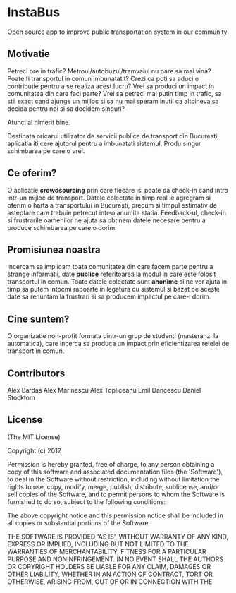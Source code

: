 InstaBus
========

Open source app to improve public transportation system in our community


## Motivatie
Petreci ore in trafic? Metroul/autobuzul/tramvaiul nu pare sa mai vina? Poate fi transportul in comun imbunatatit? Crezi ca poti sa aduci o contributie pentru a se realiza acest lucru? Vrei sa produci un impact in comunitatea din care faci parte? Vrei sa petreci mai putin timp in trafic, sa stii exact cand ajunge un mijloc si sa nu mai speram inutil ca altcineva sa decida pentru noi si sa decidem singuri?

Atunci ai nimerit bine.

Destinata oricarui utilizator de servicii publice de transport din Bucuresti, aplicatia iti cere ajutorul pentru a imbunatati sistemul. Produ singur schimbarea pe care o vrei.


## Ce oferim?
O aplicatie **crowdsourcing** prin care fiecare isi poate da check-in cand intra intr-un mijloc de transport. Datele colectate in timp real le agregram si oferim o harta a
transportului in Bucuresti, precum si timpul estimativ de asteptare care trebuie petrecut intr-o anumita statia. Feedback-ul, check-in si frustrarile oamenilor ne ajuta sa obtinem datele necesare pentru a produce schimbarea pe care o dorim.

## Promisiunea noastra
Incercam sa implicam toata comunitatea din care facem parte pentru a strange informatii, date **publice** referitoarea la modul in care este folosit transportul in comun. Toate datele colectate sunt **anonime** si ne vor ajuta in timp sa putem intocmi rapoarte in legatura cu sistemul si bazat pe aceste date sa renuntam la frustrari si sa producem impactul pe care-l dorim.

## Cine suntem?
O organizatie non-profit formata dintr-un grup de studenti (masteranzi la automatica), care incerca sa produca un impact prin eficientizarea retelei de transport in comun.

## Contributors

Alex Bardas
Alex Marinescu
Alex Topliceanu
Emil Dancescu
Daniel Stocktom

## License

(The MIT License)

Copyright (c) 2012

Permission is hereby granted, free of charge, to any person obtaining
a copy of this software and associated documentation files (the
'Software'), to deal in the Software without restriction, including
without limitation the rights to use, copy, modify, merge, publish,
distribute, sublicense, and/or sell copies of the Software, and to
permit persons to whom the Software is furnished to do so, subject to
the following conditions:

The above copyright notice and this permission notice shall be
included in all copies or substantial portions of the Software.

THE SOFTWARE IS PROVIDED 'AS IS', WITHOUT WARRANTY OF ANY KIND,
EXPRESS OR IMPLIED, INCLUDING BUT NOT LIMITED TO THE WARRANTIES OF
MERCHANTABILITY, FITNESS FOR A PARTICULAR PURPOSE AND NONINFRINGEMENT.
IN NO EVENT SHALL THE AUTHORS OR COPYRIGHT HOLDERS BE LIABLE FOR ANY
CLAIM, DAMAGES OR OTHER LIABILITY, WHETHER IN AN ACTION OF CONTRACT,
TORT OR OTHERWISE, ARISING FROM, OUT OF OR IN CONNECTION WITH THE